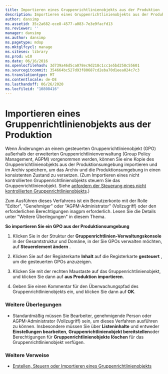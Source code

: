 ```yaml
---
title: Importieren eines Gruppenrichtlinienobjekts aus der Produktion
description: Importieren eines Gruppenrichtlinienobjekts aus der Produktion
author: dansimp
ms.assetid: 35c2a682-ece8-4577-a083-7e3e9facfd13
ms.reviewer: ''
manager: dansimp
ms.author: dansimp
ms.pagetype: mdop
ms.mktglfcycl: manage
ms.sitesec: library
ms.prod: w10
ms.date: 06/16/2016
ms.openlocfilehash: 3d739a46d5ca078ec9d218c1cc1e5bd258c55601
ms.sourcegitcommit: 354664bc527d93f80687cd2eba70d1eea024c7c3
ms.translationtype: MT
ms.contentlocale: de-DE
ms.lasthandoff: 06/26/2020
ms.locfileid: "10808416"
---
```

# Importieren eines Gruppenrichtlinienobjekts aus der Produktion


Wenn Änderungen an einem gesteuerten Gruppenrichtlinienobjekt (GPO) außerhalb der erweiterten Gruppenrichtlinienverwaltung (Group Policy Management, AGPM) vorgenommen werden, können Sie eine Kopie des Gruppenrichtlinienobjekts aus der Produktionsumgebung importieren und im Archiv speichern, um das Archiv und die Produktionsumgebung in einen konsistenten Zustand zu versetzen. (Zum Importieren eines nicht kontrollierten Gruppenrichtlinienobjekts steuern Sie das Gruppenrichtlinienobjekt. Siehe [anfordern der Steuerung eines nicht kontrollierten Gruppenrichtlinienobjekts](request-control-of-an-uncontrolled-gpo-agpm30ops.md).)

Zum Ausführen dieses Verfahrens ist ein Benutzerkonto mit der Rolle "Editor", "Genehmiger" oder "AGPM-Administrator" (Vollzugriff) oder den erforderlichen Berechtigungen inagpm erforderlich. Lesen Sie die Details unter "Weitere Überlegungen" in diesem Thema.

**So importieren Sie ein GPO aus der Produktionsumgebung**

1.  Klicken Sie in der Struktur der **Gruppenrichtlinien-Verwaltungskonsole** in der Gesamtstruktur und Domäne, in der Sie GPOs verwalten möchten, auf **Steuerelement ändern** .

2.  Klicken Sie auf der Registerkarte **Inhalt** auf die Registerkarte **gesteuert** , um die gesteuerten GPOs anzuzeigen.

3.  Klicken Sie mit der rechten Maustaste auf das Gruppenrichtlinienobjekt, und klicken Sie dann auf **aus Produktion importieren**.

4.  Geben Sie einen Kommentar für den Überwachungspfad des Gruppenrichtlinienobjekts ein, und klicken Sie dann auf **OK**.

### Weitere Überlegungen

-   Standardmäßig müssen Sie Bearbeiter, genehmigende Person oder AGPM-Administrator (Vollzugriff) sein, um dieses Verfahren ausführen zu können. Insbesondere müssen Sie über **Listeninhalte** und entweder **Einstellungen bearbeiten**, **Gruppenrichtlinienobjekt bereitstellen**oder Berechtigungen für **Gruppenrichtlinienobjekte löschen** für das Gruppenrichtlinienobjekt verfügen.

### Weitere Verweise

-   [Erstellen, Steuern oder Importieren eines Gruppenrichtlinienobjekts](creating-controlling-or-importing-a-gpo-agpm30ops.md)

 

 





